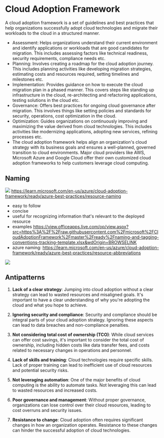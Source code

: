 # Cloud Adoption Framework

A cloud adoption framework is a set of guidelines and best practices that help organizations successfully adopt cloud technologies and migrate their workloads to the cloud in a structured manner.

- Assessment: Helps organizations understand their current environment and identify applications or workloads that are good candidates for migration. This includes assessing factors like technical readiness, security requirements, compliance needs etc.
- Planning: Involves creating a roadmap for the cloud adoption journey. This includes planning activities like developing migration strategies, estimating costs and resources required, setting timelines and milestones etc.
- Implementation: Provides guidance on how to execute the cloud migration plan in a phased manner. This covers steps like standing up infrastructure in the cloud, re-architecting and refactoring applications, testing solutions in the cloud etc.
- Governance: Offers best practices for ongoing cloud governance after migration. This involves things like setting policies and standards for security, operations, cost optimization in the cloud.
- Optimization: Guides organizations on continuously improving and maximizing the value derived from cloud technologies. This includes activities like modernizing applications, adopting new services, refining processes etc.
- The cloud adoption framework helps align an organization's cloud strategy with its business goals and ensures a well-planned, governed transition to cloud environments. Major cloud providers like AWS, Microsoft Azure and Google Cloud offer their own customized cloud adoption frameworks to help customers leverage cloud computing.

## Naming

![](https://learn.microsoft.com/en-us/azure/cloud-adoption-framework/_images/ready/resource-naming.png)
https://learn.microsoft.com/en-us/azure/cloud-adoption-framework/ready/azure-best-practices/resource-naming

- easy to follow
- concise
- useful for recognizing information that's relevant to the deployed resource
- examples https://view.officeapps.live.com/op/view.aspx?src=https%3A%2F%2Fraw.githubusercontent.com%2Fmicrosoft%2FCloudAdoptionFramework%2Fmaster%2Fready%2Fnaming-and-tagging-conventions-tracking-template.xlsx&wdOrigin=BROWSELINK
- azure naming: https://learn.microsoft.com/en-us/azure/cloud-adoption-framework/ready/azure-best-practices/resource-abbreviations

![](https://learn.microsoft.com/en-us/azure/cloud-adoption-framework/_images/ready/resource-naming-scope.png)

## Antipatterns

1. **Lack of a clear strategy**: Jumping into cloud adoption without a clear strategy can lead to wasted resources and misaligned goals. It's important to have a clear understanding of why you're adopting the cloud and what you hope to achieve.

2. **Ignoring security and compliance**: Security and compliance should be integral parts of your cloud adoption strategy. Ignoring these aspects can lead to data breaches and non-compliance penalties.

3. **Not considering total cost of ownership (TCO)**: While cloud services can offer cost savings, it's important to consider the total cost of ownership, including hidden costs like data transfer fees, and costs related to necessary changes in operations and personnel.

4. **Lack of skills and training**: Cloud technologies require specific skills. Lack of proper training can lead to inefficient use of cloud resources and potential security risks.

5. **Not leveraging automation**: One of the major benefits of cloud computing is the ability to automate tasks. Not leveraging this can lead to wasted resources and increased costs.

6. **Poor governance and management**: Without proper governance, organizations can lose control over their cloud resources, leading to cost overruns and security issues.

7. **Resistance to change**: Cloud adoption often requires significant changes in how an organization operates. Resistance to these changes can hinder the successful adoption of cloud technologies.
